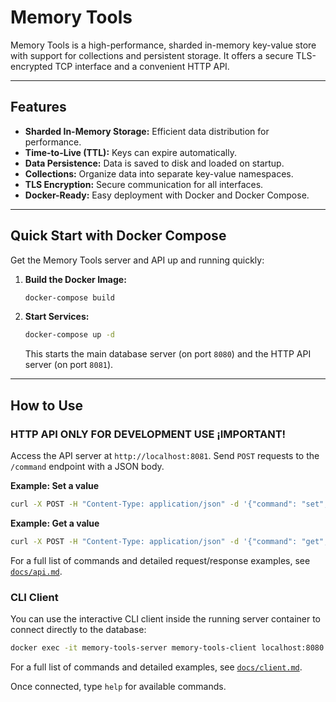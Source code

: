 # Memory Tools

Memory Tools is a high-performance, sharded in-memory key-value store with support for collections and persistent storage. It offers a secure TLS-encrypted TCP interface and a convenient HTTP API.

---

## Features

- **Sharded In-Memory Storage:** Efficient data distribution for performance.
- **Time-to-Live (TTL):** Keys can expire automatically.
- **Data Persistence:** Data is saved to disk and loaded on startup.
- **Collections:** Organize data into separate key-value namespaces.
- **TLS Encryption:** Secure communication for all interfaces.
- **Docker-Ready:** Easy deployment with Docker and Docker Compose.

---

## Quick Start with Docker Compose

Get the Memory Tools server and API up and running quickly:

1.  **Build the Docker Image:**
    ```bash
    docker-compose build
    ```
2.  **Start Services:**
    ```bash
    docker-compose up -d
    ```
    This starts the main database server (on port `8080`) and the HTTP API server (on port `8081`).

---

## How to Use

### HTTP API  **ONLY FOR DEVELOPMENT USE ¡IMPORTANT!**

Access the API server at `http://localhost:8081`. Send `POST` requests to the `/command` endpoint with a JSON body.

**Example: Set a value**

```bash
curl -X POST -H "Content-Type: application/json" -d '{"command": "set", "args": "mykey", "value": {"message": "Hello!"}, "ttl": 300}' http://localhost:8081/command
```

**Example: Get a value**

```bash
curl -X POST -H "Content-Type: application/json" -d '{"command": "get", "args": "mykey"}' http://localhost:8081/command
```

For a full list of commands and detailed request/response examples, see [`docs/api.md`](https://github.com/adoboscan21/Memory-Tools/blob/main/docs/api.md).

### CLI Client

You can use the interactive CLI client inside the running server container to connect directly to the database:

```bash
docker exec -it memory-tools-server memory-tools-client localhost:8080
```

For a full list of commands and detailed examples, see [`docs/client.md`](https://github.com/adoboscan21/Memory-Tools/blob/main/docs/client.md).

Once connected, type `help` for available commands.
